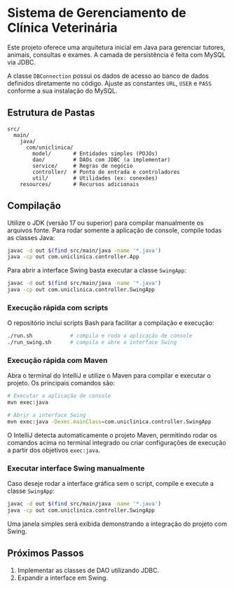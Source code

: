 # Sistema de Gerenciamento de Clínica Veterinária

Este projeto oferece uma arquitetura inicial em Java para gerenciar tutores, animais, consultas e exames. A camada de persistência é feita com MySQL via JDBC.

A classe `DBConnection` possui os dados de acesso ao banco de dados definidos diretamente no código. Ajuste as constantes `URL`, `USER` e `PASS` conforme a sua instalação do MySQL.

## Estrutura de Pastas
```
src/
  main/
    java/
      com/uniclinica/
        model/       # Entidades simples (POJOs)
        dao/         # DAOs com JDBC (a implementar)
        service/     # Regras de negócio
        controller/  # Ponto de entrada e controladores
        util/        # Utilidades (ex: conexões)
    resources/       # Recursos adicionais
```

## Compilação
Utilize o JDK (versão 17 ou superior) para compilar manualmente os arquivos fonte.
Para rodar somente a aplicação de console, compile todas as classes Java:

```bash
javac -d out $(find src/main/java -name '*.java')
java -cp out com.uniclinica.controller.App
```

Para abrir a interface Swing basta executar a classe `SwingApp`:

```bash
javac -d out $(find src/main/java -name '*.java')
java -cp out com.uniclinica.controller.SwingApp
```

### Execução rápida com scripts

O repositório inclui scripts Bash para facilitar a compilação e execução:

```bash
./run.sh            # compila e roda a aplicação de console
./run_swing.sh      # compila e abre a interface Swing
```

### Execução rápida com Maven

Abra o terminal do IntelliJ e utilize o Maven para compilar e executar o projeto.
Os principais comandos são:

```bash
# Executar a aplicação de console
mvn exec:java

# Abrir a interface Swing
mvn exec:java -Dexec.mainClass=com.uniclinica.controller.SwingApp

```

O IntelliJ detecta automaticamente o projeto Maven, permitindo rodar os comandos
acima no terminal integrado ou criar configurações de execução a partir dos
objetivos `exec:java`.


### Executar interface Swing manualmente

Caso deseje rodar a interface gráfica sem o script, compile e execute a classe `SwingApp`:

```bash
javac -d out $(find src/main/java -name '*.java')
java -cp out com.uniclinica.controller.SwingApp
```

Uma janela simples será exibida demonstrando a integração do projeto com Swing.

## Próximos Passos
1. Implementar as classes de DAO utilizando JDBC.
2. Expandir a interface em Swing.
